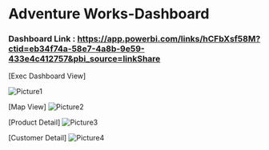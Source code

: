 # Adventure Works-Dashboard


### Dashboard Link : https://app.powerbi.com/links/hCFbXsf58M?ctid=eb34f74a-58e7-4a8b-9e59-433e4c412757&pbi_source=linkShare



[Exec Dashboard View]

![Picture1](https://github.com/RahulShinde1234/Power-BI-Dashboards/assets/160556358/9c508f9f-9154-47fe-bce2-6cc5069488f6)


[Map View]
![Picture2](https://github.com/RahulShinde1234/Power-BI-Dashboards/assets/160556358/dde0a4c6-c6d5-4fb3-85c5-d879368614f8)



[Product Detail]
![Picture3](https://github.com/RahulShinde1234/Power-BI-Dashboards/assets/160556358/87570f19-b2a9-4b18-9c4c-bd1e057d3a83)


[Customer Detail]
![Picture4](https://github.com/RahulShinde1234/Power-BI-Dashboards/assets/160556358/9b19a11a-3941-4975-8bad-1478dd4a3f8c)
